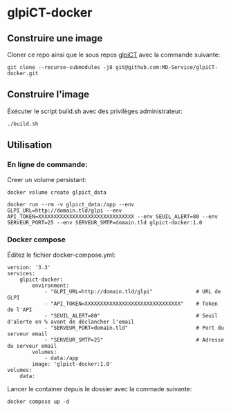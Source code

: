 # glpiCT-docker

## Construire une image

Cloner ce repo ainsi que le sous repos [glpiCT](https://github.com/MD-Service/glpiCT) avec la commande suivante:

    git clone --recurse-submodules -j8 git@github.com:MD-Service/glpiCT-docker.git 

## Construire l'image

Éxécuter le script build.sh avec des privilèges administrateur:

    ./build.sh

## Utilisation

### En ligne de commande:

Creer un volume persistant:

    docker volume create glpict_data

    docker run --rm -v glpict_data:/app --env GLPI_URL=http://domain.tld/glpi --env API_TOKEN=XXXXXXXXXXXXXXXXXXXXXXXXXXXXXXX --env SEUIL_ALERT=80 --env SERVEUR_PORT=25 --env SERVEUR_SMTP=domain.tld glpict-docker:1.0

### Docker compose

Éditez le fichier docker-compose.yml:

    version: '3.3'
    services:
        glpict-docker:
            environment:
                - "GLPI_URL=http://domain.tld/glpi"              # URL de GLPI
                - "API_TOKEN=XXXXXXXXXXXXXXXXXXXXXXXXXXXXXXX"    # Token de l'API
                - "SEUIL_ALERT=80"                               # Seuil d'alerte en % avant de déclancher l'email
                - "SERVEUR_PORT=domain.tld"                      # Port du serveur email
	            - "SERVEUR_SMTP=25"                              # Adresse du serveur email
            volumes:
                - data:/app
            image: 'glpict-docker:1.0'
    volumes:
        data:


Lancer le container depuis le dossier avec la commade suivante:

    docker compose up -d